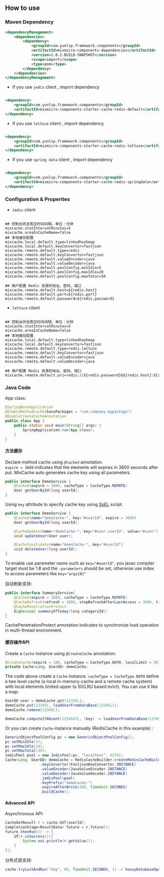 ## How to use 

### Maven Dependency

```xml
<dependencyManagement>
    <dependencies>
        <dependency>
            <groupId>com.yunlsp.framework.components</groupId>
            <artifactId>mixmicro-components-dependencies</artifactId>
            <version>1.0.2.BUILD-SNAPSHOT</version>
            <scope>import</scope>
            <type>pom</type>
        </dependency>
    </dependencies>
</dependencyManagement>

```

- If you use `jedis` client , import dependency

```xml

<dependency>
    <groupId>com.yunlsp.framework.components</groupId>
    <artifactId>mixmicro-components-starter-cache-redis-default</artifactId>
</dependency>

```

- If you use `lettuce` client , import dependency

```xml

<dependency>
    <groupId>com.yunlsp.framework.components</groupId>
    <artifactId>mixmicro-components-starter-cache-redis-lettuce</artifactId>
</dependency>

```

- If you use `spring data` client , import dependency

```xml

<dependency>
    <groupId>com.yunlsp.framework.components</groupId>
    <artifactId>mixmicro-components-starter-cache-redis-springdata</artifactId>
</dependency>

```

### Configuration & Properties


- `Jedis` client

```properties

## 控制台状态答应时间间隔，单位：分钟
mixcache.statIntervalMinutes=5
mixcache.areaInCacheName=false
## 本地缓存配置
mixcache.local.default.type=linkedhashmap
mixcache.local.default.keyConvertor=fastjson
mixcache.remote.default.type=redis
mixcache.remote.default.keyConvertor=fastjson
mixcache.remote.default.valueEncoder=java
mixcache.remote.default.valueDecoder=java
mixcache.remote.default.poolConfig.minIdle=5
mixcache.remote.default.poolConfig.maxIdle=20
mixcache.remote.default.poolConfig.maxTotal=50

## 用户配置 Redis 资源的地址、密码、端口
mixcache.remote.default.host=${redis.host}
mixcache.remote.default.port=${redis.port}
mixcache.remote.default.password=${redis.password}

```

- `lettuce` client

```properties

## 控制台状态答应时间间隔，单位：分钟
mixcache.statIntervalMinutes=5
mixcache.areaInCacheName=false
## 本地缓存配置
mixcache.local.default.type=linkedhashmap
mixcache.local.default.keyConvertor=fastjson
mixcache.remote.default.type=redis.lettuce
mixcache.remote.default.keyConvertor=fastjson
mixcache.remote.default.valueEncoder=java
mixcache.remote.default.valueDecoder=java

## 用户配置 Redis 资源的地址、密码、端口
mixcache.remote.default.uri=redis://${redis.password}@${redis.host}:${redis.port}

```

### Java Code

App class:
```java
@SpringBootApplication
@EnableMethodCache(basePackages = "com.company.mypackage")
@EnableCreateCacheAnnotation
public class App {
    public static void main(String[] args) {
        SpringApplication.run(App.class);
    }
}
```

#### 方法缓存
Declare method cache using ```@Cached``` annotation.  
```expire = 3600``` indicates that the elements will expires in 3600 seconds after put.
MixCache auto generates cache key using all parameters.

```java
public interface DemoService {
    @Cached(expire = 3600, cacheType = CacheType.REMOTE)
    User getUserById(long userId);
}
```

Using ```key``` attribute to specify cache key using [SpEL](https://docs.spring.io/spring/docs/4.2.x/spring-framework-reference/html/expressions.html) script.
```java
public interface DemoService {
    @Cached(name="demoCache-", key="#userId", expire = 3600)
    User getUserById(long userId);

    @CacheUpdate(name="demoCache-", key="#user.userId", value="#user")
    void updateUser(User user);

    @CacheInvalidate(name="demoCache-", key="#userId")
    void deleteUser(long userId);
}
```
To enable use parameter name such as ```key="#userId"```, you javac compiler target must be 1.8 and the ```-parameters``` should be set, otherwise use index to access parameters like ```key="args[0]"```

自动刷新支持:
```java
public interface SummaryService{
    @Cached(expire = 3600, cacheType = CacheType.REMOTE)
    @CacheRefresh(refresh = 1800, stopRefreshAfterLastAccess = 3600, timeUnit = TimeUnit.SECONDS)
    @CachePenetrationProtect
    BigDecimal summaryOfToday(long catagoryId);
}
```
CachePenetrationProtect annotation indicates to synchronize load operation in multi-thread environment.

#### 缓存操作API

Create a ```Cache``` instance using ```@CreateCache``` annotation:

```java
@CreateCache(expire = 100, cacheType = CacheType.BOTH, localLimit = 50)
private Cache<Long, UserDO> demoCache;
```
The code above create a ```Cache``` instance. ```cacheType = CacheType.BOTH``` define a two level cache (a local in-memory-cache and a remote cache system) with local elements limited upper to 50(LRU based evict). You can use it like a map: 
```java
UserDO user = demoCache.get(12345L);
demoCache.put(12345L, loadUserFromDataBase(12345L));
demoCache.remove(12345L);

demoCache.computeIfAbsent(1234567L, (key) -> loadUserFromDataBase(1234567L));
```

Or you can create ```Cache``` instance manually (RedisCache in this example) :
```java
GenericObjectPoolConfig pc = new GenericObjectPoolConfig();
pc.setMinIdle(2);
pc.setMaxIdle(10);
pc.setMaxTotal(10);
JedisPool pool = new JedisPool(pc, "localhost", 6379);
Cache<Long, UserDO> demoCache = RedisCacheBuilder.createRedisCacheBuilder()
                .keyConvertor(FastjsonKeyConvertor.INSTANCE)
                .valueEncoder(JavaValueEncoder.INSTANCE)
                .valueDecoder(JavaValueDecoder.INSTANCE)
                .jedisPool(pool)
                .keyPrefix("demoCache-")
                .expireAfterWrite(200, TimeUnit.SECONDS)
                .buildCache();
```

#### Advanced API
Asynchronous API:
```java
CacheGetResult r = cache.GET(userId);
CompletionStage<ResultData> future = r.future();
future.thenRun(() -> {
    if(r.isSuccess()){
        System.out.println(r.getValue());
    }
});
```

分布式锁支持:
```java
cache.tryLockAndRun("key", 60, TimeUnit.SECONDS, () -> heavyDatabaseOperation());
```

